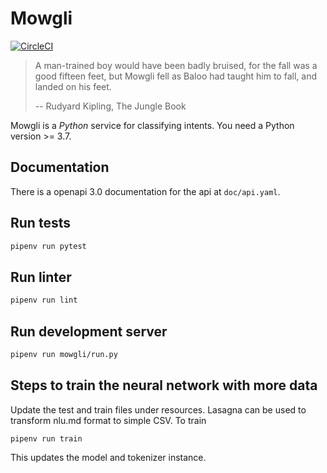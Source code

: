 # Mowgli
[![CircleCI](https://circleci.com/gh/abhijitSingh86/mowgli.svg?style=svg)](https://circleci.com/gh/abhijitSingh86/mowgli)
> A man-trained boy would have been badly bruised, for the fall was a good fifteen feet, but Mowgli fell as Baloo had
> taught him to fall, and landed on his feet.
>
>  -- Rudyard Kipling, The Jungle Book

Mowgli is a _Python_ service for classifying intents.
You need a Python version >= 3.7. 

## Documentation
There is a openapi 3.0 documentation for the api at `doc/api.yaml`.

## Run tests
```bash
pipenv run pytest
```

## Run linter
```bash
pipenv run lint
```

## Run development server
```bash
pipenv run mowgli/run.py
```
    
## Steps to train the neural network with more data

Update the test and train files under resources. Lasagna can be used to transform nlu.md format to simple CSV.
To train 

`pipenv run train`

This updates the model and tokenizer instance.
 



